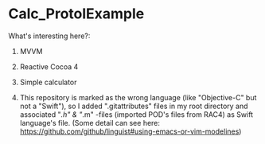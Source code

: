 # Calc_ProtolExample

What's interesting here?:

1. MVVM
2. Reactive Cocoa 4
3. Simple calculator

4. This repository is marked as the wrong language (like "Objective-C" but not a "Swift"), so I added ".gitattributes" files in my root directory and associated "*.h" & "*.m" -files (imported POD's files from RAC4)  as Swift language's file. (Some detail can see here: https://github.com/github/linguist#using-emacs-or-vim-modelines)
